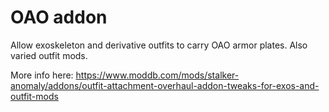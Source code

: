 # OAO addon
Allow exoskeleton and derivative outfits to carry OAO armor plates. Also varied outfit mods.

More info here: https://www.moddb.com/mods/stalker-anomaly/addons/outfit-attachment-overhaul-addon-tweaks-for-exos-and-outfit-mods
